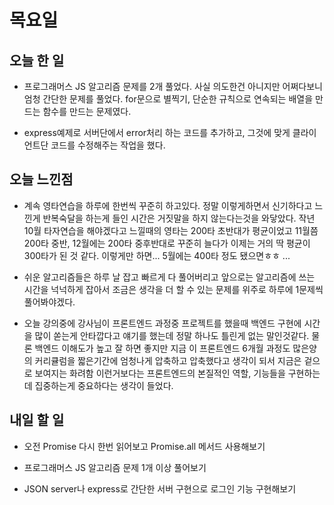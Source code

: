 # 목요일

## 오늘 한 일
- 프로그래머스 JS 알고리즘 문제를 2개 풀었다. 사실 의도한건 아니지만 어쩌다보니 엄청 간단한 문제를 풀었다. for문으로 별찍기, 단순한 규칙으로 연속되는 배열을 만드는 함수를 만드는 문제였다.

- express예제로 서버단에서 error처리 하는 코드를 추가하고, 그것에 맞게 클라이언트단 코드를 수정해주는 작업을 했다.

## 오늘 느낀점
- 계속 영타연습을 하루에 한번씩 꾸준히 하고있다. 정말 이렇게하면서 신기하다고 느낀게 반복숙달을 하는게 들인 시간은 거짓말을 하지 않는다는것을 와닿았다. 작년 10월 타자연습을 해야겠다고 느낄때의 영타는 200타 초반대가 평균이었고 11월쯤 200타 중반, 12월에는 200타 중후반대로 꾸준히 늘다가 이제는 거의 딱 평균이 300타가 된 것 같다. 이렇게만 하면... 5월에는 400타 정도 됐으면ㅎㅎ ...

- 쉬운 알고리즘들은 하루 날 잡고 빠르게 다 풀어버리고 앞으로는 알고리즘에 쓰는 시간을 넉넉하게 잡아서 조금은 생각을 더 할 수 있는 문제를 위주로 하루에 1문제씩 풀어봐야겠다.

- 오늘 강의중에 강사님이 프론트엔드 과정중 프로젝트를 했을때 백엔드 구현에 시간을 많이 쏟는게 안타깝다고 얘기를 했는데 정말 하나도 틀린게 없는 말인것같다. 물론 백엔드 이해도가 높고 잘 하면 좋지만 지금 이 프론트엔드 6개월 과정도 많은양의 커리큘럼을 짧은기간에 엄청나게 압축하고 압축했다고 생각이 되서 지금은 겉으로 보여지는 화려함 이런거보다는 프론트엔드의 본질적인 역할, 기능들을 구현하는데 집중하는게 중요하다는 생각이 들었다.

## 내일 할 일
- 오전 Promise 다시 한번 읽어보고 Promise.all 메서드 사용해보기

- 프로그래머스 JS 알고리즘 문제 1개 이상 풀어보기

- JSON server나 express로 간단한 서버 구현으로 로그인 기능 구현해보기